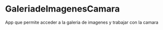 GaleriadeImagenesCamara
=======================

App que permite acceder a la galeria de imagenes y trabajar con la camara
